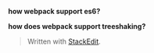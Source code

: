 **how webpack support es6?**

**how does webpack support treeshaking?**



> Written with [StackEdit](https://stackedit.io/).
<!--stackedit_data:
eyJoaXN0b3J5IjpbNTI3NjA1ODAwXX0=
-->